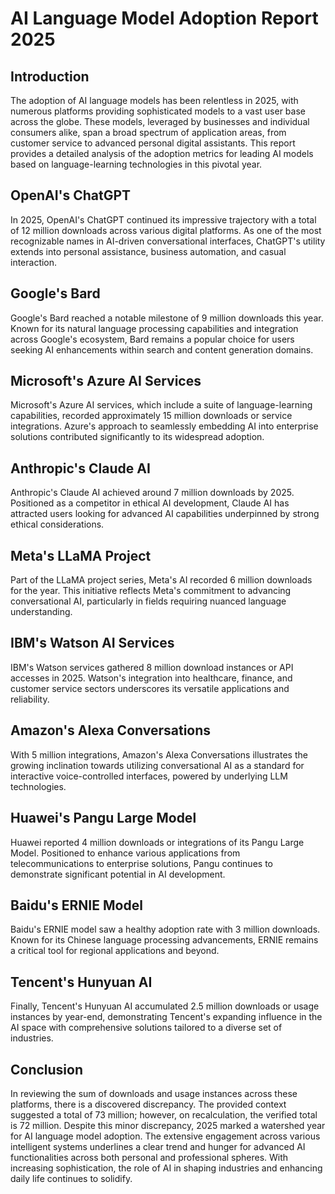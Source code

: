 # AI Language Model Adoption Report 2025

## Introduction

The adoption of AI language models has been relentless in 2025, with numerous platforms providing sophisticated models to a vast user base across the globe. These models, leveraged by businesses and individual consumers alike, span a broad spectrum of application areas, from customer service to advanced personal digital assistants. This report provides a detailed analysis of the adoption metrics for leading AI models based on language-learning technologies in this pivotal year.

## OpenAI's ChatGPT

In 2025, OpenAI's ChatGPT continued its impressive trajectory with a total of 12 million downloads across various digital platforms. As one of the most recognizable names in AI-driven conversational interfaces, ChatGPT's utility extends into personal assistance, business automation, and casual interaction.

## Google's Bard

Google's Bard reached a notable milestone of 9 million downloads this year. Known for its natural language processing capabilities and integration across Google's ecosystem, Bard remains a popular choice for users seeking AI enhancements within search and content generation domains.

## Microsoft's Azure AI Services

Microsoft's Azure AI services, which include a suite of language-learning capabilities, recorded approximately 15 million downloads or service integrations. Azure's approach to seamlessly embedding AI into enterprise solutions contributed significantly to its widespread adoption.

## Anthropic's Claude AI

Anthropic's Claude AI achieved around 7 million downloads by 2025. Positioned as a competitor in ethical AI development, Claude AI has attracted users looking for advanced AI capabilities underpinned by strong ethical considerations.

## Meta's LLaMA Project

Part of the LLaMA project series, Meta's AI recorded 6 million downloads for the year. This initiative reflects Meta's commitment to advancing conversational AI, particularly in fields requiring nuanced language understanding.

## IBM's Watson AI Services

IBM's Watson services gathered 8 million download instances or API accesses in 2025. Watson's integration into healthcare, finance, and customer service sectors underscores its versatile applications and reliability.

## Amazon's Alexa Conversations

With 5 million integrations, Amazon's Alexa Conversations illustrates the growing inclination towards utilizing conversational AI as a standard for interactive voice-controlled interfaces, powered by underlying LLM technologies.

## Huawei's Pangu Large Model

Huawei reported 4 million downloads or integrations of its Pangu Large Model. Positioned to enhance various applications from telecommunications to enterprise solutions, Pangu continues to demonstrate significant potential in AI development.

## Baidu's ERNIE Model

Baidu's ERNIE model saw a healthy adoption rate with 3 million downloads. Known for its Chinese language processing advancements, ERNIE remains a critical tool for regional applications and beyond.

## Tencent's Hunyuan AI

Finally, Tencent's Hunyuan AI accumulated 2.5 million downloads or usage instances by year-end, demonstrating Tencent's expanding influence in the AI space with comprehensive solutions tailored to a diverse set of industries.

## Conclusion

In reviewing the sum of downloads and usage instances across these platforms, there is a discovered discrepancy. The provided context suggested a total of 73 million; however, on recalculation, the verified total is 72 million. Despite this minor discrepancy, 2025 marked a watershed year for AI language model adoption. The extensive engagement across various intelligent systems underlines a clear trend and hunger for advanced AI functionalities across both personal and professional spheres. With increasing sophistication, the role of AI in shaping industries and enhancing daily life continues to solidify.